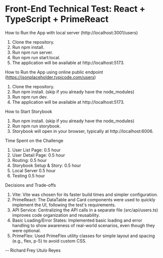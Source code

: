 # Front-End Technical Test: React + TypeScript + PrimeReact

How to Run the App with local server (http://localhost:3001/users)
1. Clone the repository.
2. Run npm install.
3. Run npm run server.
4. Run npm run start:local.
5. The application will be available at http://localhost:5173.

How to Run the App using online public endpoint (https://jsonplaceholder.typicode.com/users)
1. Clone the repository.
2. Run npm install. (skip if you already have the node_modules)
3. Run npm run dev.
4. The application will be available at http://localhost:5173.

How to Start Storybook
1. Run npm install. (skip if you already have the node_modules)
2. Run npm run storybook.
3. Storybook will open in your browser, typically at http://localhost:6006.

Time Spent on the Challenge
1. User List Page: 0.5 hour
2. User Detail Page: 0.5 hour
3. Routing: 0.5 hour
4. Storybook Setup & Story: 0.5 hour
5. Local Server 0.5 hour
6. Testing 0.5 hour

Decisions and Trade-offs
1. Vite: Vite was chosen for its faster build times and simpler configuration.
2. PrimeReact: The DataTable and Card components were used to quickly implement the UI, following the test's requirements.
3. API Service: Centralizing the API calls in a separate file (src/api/users.ts) improves code organization and reusability.
4. Basic Loading/Error States: Implemented basic loading and error handling to show awareness of real-world scenarios, even though they were optional.
5. PrimeFlex: Used PrimeFlex utility classes for simple layout and spacing (e.g., flex, p-5) to avoid custom CSS.


-- Richard Frey Utulo Reyes
